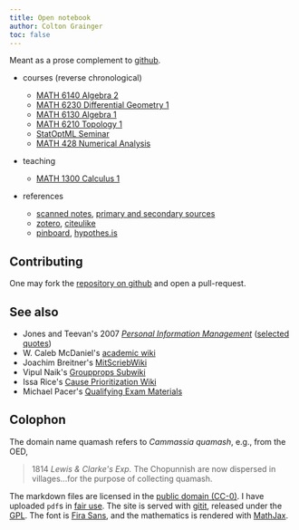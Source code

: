 ```yaml
---
title: Open notebook
author: Colton Grainger
toc: false
---
```


Meant as a prose complement to [github](https://github.com/coltongrainger/).

- courses (reverse chronological)

    - [MATH 6140 Algebra 2](alg2)
    - [MATH 6230 Differential Geometry 1](diffgeom1)
    - [MATH 6130 Algebra 1](alg1)
    - [MATH 6210 Topology 1](top1)
    - [StatOptML Seminar](https://sites.google.com/colorado.edu/statoptml/fall-2018)
    - [MATH 428 Numerical Analysis](num)

- teaching

    - [MATH 1300 Calculus 1](math1300)

- references

    - [scanned notes](raw), [primary and secondary sources](lit) 
    - [zotero](https://www.zotero.org/coltongrainger/items), [citeulike](http://www.citeulike.org/user/coltongrainger/) 
    - [pinboard](https://pinboard.in/u:coltongrainger), [hypothes.is](https://web.hypothes.is)

## Contributing

One may fork the [repository on github](https://github.com/coltongrainger/quamash) and open a pull-request.

## See also

- Jones and Teevan's 2007 [*Personal Information Management*](https://www.washington.edu/uwpress/search/books/JONPEP.html) ([selected quotes](pim))
- W. Caleb McDaniel's [academic wiki](http://wiki.wcaleb.rice.edu/)
- Joachim Breitner's [MitScriebWiki](http://mitschriebwiki.nomeata.de/)
- Vipul Naik's [Groupprops Subwiki](https://groupprops.subwiki.org/wiki/Main_Page)
- Issa Rice's [Cause Prioritization Wiki](https://causeprioritization.org/)
- Michael Pacer's [Qualifying Exam Materials](https://mpacer.org/qualifying-exam-materials/#/qualifying-exam-written-portion/)

## Colophon

The domain name quamash refers to *Cammassia quamash*, e.g., from the OED,

> 1814 *Lewis & Clarke's Exp.* The Chopunnish are now dispersed in villages...for the purpose of collecting quamash.

The markdown files are licensed in the [public domain (CC-0)](http://creativecommons.org/about/cc0). I have uploaded `pdf`s in [fair use](https://libguides.bc.edu/copyright/fairuse). The site is served with [gitit](https://github.com/jgm/gitit/), released under the [GPL](http://www.aaronsw.com/weblog/000360). The font is [Fira Sans](https://github.com/mozilla/Fira), and the mathematics is rendered with [MathJax](https://www.mathjax.org/).

